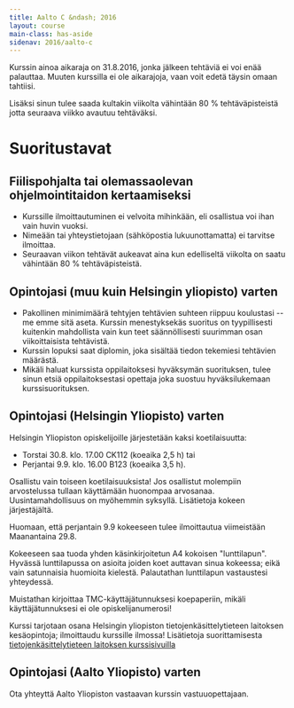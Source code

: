```yaml
---
title: Aalto C &ndash; 2016
layout: course
main-class: has-aside
sidenav: 2016/aalto-c
---
```


Kurssin ainoa aikaraja on 31.8.2016, jonka jälkeen tehtäviä ei voi enää palauttaa. Muuten kurssilla ei ole aikarajoja, vaan voit edetä täysin omaan tahtiisi.

Lisäksi sinun tulee saada kultakin viikolta vähintään 80 % tehtäväpisteistä jotta seuraava viikko avautuu tehtäväksi.

# Suoritustavat

## Fiilispohjalta tai olemassaolevan ohjelmointitaidon kertaamiseksi

- Kurssille ilmoittautuminen ei velvoita mihinkään, eli osallistua voi ihan vain huvin vuoksi.
- Nimeään tai yhteystietojaan (sähköpostia lukuunottamatta) ei tarvitse ilmoittaa.
- Seuraavan viikon tehtävät aukeavat aina kun edelliseltä viikolta on saatu vähintään 80 % tehtäväpisteistä.

## Opintojasi (muu kuin Helsingin yliopisto) varten

- Pakollinen minimimäärä tehtyjen tehtävien suhteen riippuu koulustasi -- me emme sitä aseta. Kurssin menestyksekäs suoritus on tyypillisesti kuitenkin mahdollista vain kun teet säännöllisesti suurimman osan viikoittaisista tehtävistä.
- Kurssin lopuksi saat diplomin, joka sisältää tiedon tekemiesi tehtävien määrästä.
- Mikäli haluat kurssista oppilaitoksesi hyväksymän suorituksen, tulee sinun etsiä oppilaitoksestasi opettaja joka suostuu hyväksilukemaan kurssisuorituksen.

## Opintojasi (Helsingin Yliopisto) varten

Helsingin Yliopiston opiskelijoille järjestetään kaksi koetilaisuutta:

-  Torstai 30.8. klo. 17.00 CK112 (koeaika 2,5 h) tai
-  Perjantai 9.9. klo. 16.00 B123 (koeaika 3,5 h).

Osallistu vain toiseen koetilaisuuksista! Jos osallistut molempiin arvostelussa tullaan käyttämään huonompaa arvosanaa.
Uusintamahdollisuus on myöhemmin syksyllä. Lisätietoja kokeen järjestäjältä.

Huomaan, että perjantain 9.9 kokeeseen tulee ilmoittautua viimeistään Maanantaina 29.8. 

Kokeeseen saa tuoda yhden käsinkirjoitetun A4 kokoisen "lunttilapun". Hyvässä lunttilapussa on asioita joiden koet auttavan sinua kokeessa; eikä vain satunnaisia huomioita kielestä. Palautathan lunttilapun vastaustesi yhteydessä.

Muistathan kirjoittaa TMC-käyttäjätunnuksesi koepaperiin, mikäli käyttäjätunnuksesi ei ole opiskelijanumerosi!


Kurssi tarjotaan osana Helsingin yliopiston tietojenkäsittelytieteen laitoksen kesäopintoja; ilmoittaudu kurssille ilmossa! Lisätietoja suorittamisesta <a class="action primary" href="https://www.cs.helsinki.fi/courses/58127/2016/v/k/1" onclick="ga('send', 'event', 'button', 'click', 'c2016-cs-kurssisivu')" target="_blank">tietojenkäsittelytieteen laitoksen kurssisivuilla</a>


## Opintojasi (Aalto Yliopisto) varten

Ota yhteyttä Aalto Yliopiston vastaavan kurssin vastuuopettajaan.
